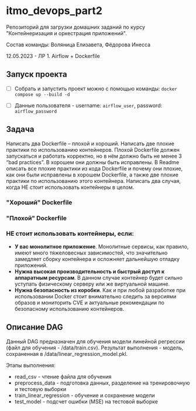 # itmo_devops_part2
Репозиторий для загрузки домашних заданий по курсу "Контейнеризация и оркестрация приложений". 

Состав команды: Воляница Елизавета, Фёдорова Инесса

12.05.2023 - ЛР 1. Airflow + Dockerfile


## Запуск проекта

- [ ] Собрать и запустить проект можно с помощью команды: `docker compose up --build -d`
- [ ] Данные пользователя - username: `airflow_user`, password: `airflow_password`


## Задача
Написать два Dockerfile – плохой и хороший. Написать две плохие практики по использованию контейнеров. Плохой Dockerfile должен запускаться и работать корректно, но в нём должно быть не менее 3 “bad practices”. В хорошем они должны быть исправлены. В Readme описать все плохие практики из кода Dockerfile и почему они плохие, как они были исправлены в хорошем Dockerfile, а также две плохие практики по использованию этого контейнера. Написать два случая, когда НЕ стоит использовать контейнеры в целом.

### "Хороший" Dockerfile

### "Плохой" Dockerfile

### НЕ стоит использовать контейнеры, если:

- **У вас монолитное приложение**. Монолитные сервисы, как правило, имеют много тяжеловесных зависимостей, что значительно замедляет сборку контейнера и осложняет дальнейшую отладку приложений.
- **Нужна высокая производительность и быстрый доступ к аппаратным ресурсам**. В данном случае контейнер будет сильно уступать физическому серверу или же виртуальной машине.
- **Нужна безопасность из коробки**. Как и при любой разработке при использовании Docker стоит внимательно следить за версиями образов и мониторить CVE и актуальные рекомендации по безопасному использованию контейнеров.


## Описание DAG

Данный DAG предназначен для обучения модели линейной регрессии (файл для обучения - /data/train.csv). Результат выполнения - модель, сохраненная в /data/linear_regression_model.pkl.

Этапы выполнения:
- read_csv - чтение файла для обучения
- preprocess_data - подготовка данных, разделение на тренировочную и тестовую выборки
- train_linear_regression - обучение и сохранение модели
- test_model - подсчет ошибки (MSE) на тестовой выборке 


